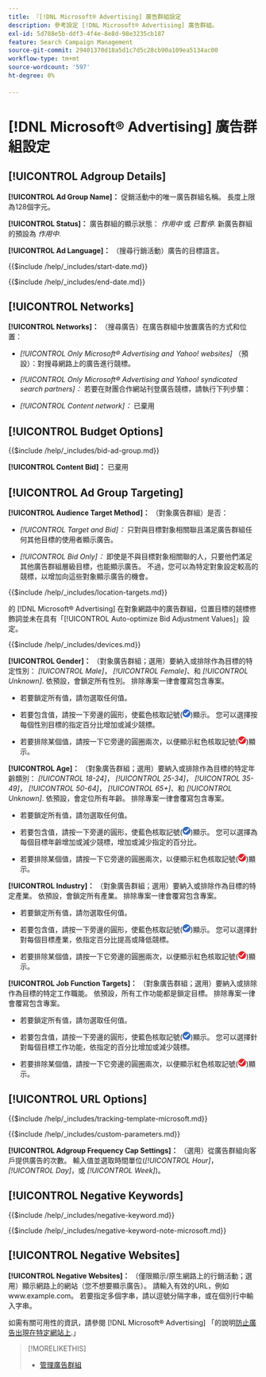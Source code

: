 ```yaml
---
title: 『[!DNL Microsoft® Advertising] 廣告群組設定
description: 參考設定 [!DNL Microsoft® Advertising] 廣告群組。
exl-id: 5d788e5b-ddf3-4f4e-8e8d-98e3235cb187
feature: Search Campaign Management
source-git-commit: 29401370d18a5d1c7d5c28cb90a109ea5134ac00
workflow-type: tm+mt
source-wordcount: '597'
ht-degree: 0%

---
```


# [!DNL Microsoft® Advertising] 廣告群組設定

## [!UICONTROL Adgroup Details]

**[!UICONTROL Ad Group Name]：** 促銷活動中的唯一廣告群組名稱。 長度上限為128個字元。

**[!UICONTROL Status]：** 廣告群組的顯示狀態： *作用中* 或 *已暫停*. 新廣告群組的預設為 *作用中*.

**[!UICONTROL Ad Language]：** （搜尋行銷活動）廣告的目標語言。

<!-- **[!UICONTROL Start Date]:** -->

{{$include /help/_includes/start-date.md}}

<!-- **[!UICONTROL End Date]:** -->

{{$include /help/_includes/end-date.md}}

## [!UICONTROL Networks]

**[!UICONTROL Networks]：** （搜尋廣告）在廣告群組中放置廣告的方式和位置：

* *[!UICONTROL Only Microsoft® Advertising and Yahoo! websites]* （預設）：對搜尋網路上的廣告進行競標。

* *[!UICONTROL Only Microsoft® Advertising and Yahoo! syndicated search partners]：* 若要在財團合作網站刊登廣告競標，請執行下列步驟：

* *[!UICONTROL Content network]：* 已棄用

## [!UICONTROL Budget Options]

<!-- **[!UICONTROL Bid]:** -->

{{$include /help/_includes/bid-ad-group.md}}

**[!UICONTROL Content Bid]：** 已棄用

## [!UICONTROL Ad Group Targeting]

**[!UICONTROL Audience Target Method]：** （對象廣告群組）是否：

* *[!UICONTROL Target and Bid]：* 只對與目標對象相關聯且滿足廣告群組任何其他目標的使用者顯示廣告。

* *[!UICONTROL Bid Only]：* 即使是不與目標對象相關聯的人，只要他們滿足其他廣告群組層級目標，也能顯示廣告。 不過，您可以為特定對象設定較高的競標，以增加向這些對象顯示廣告的機會。

<!-- **[!UICONTROL Location Target]:** -->

{{$include /help/_includes/location-targets.md}}

的 [!DNL Microsoft® Advertising] 在對象網路中的廣告群組，位置目標的競標修飾詞並未在具有「[!UICONTROL Auto-optimize Bid Adjustment Values]」設定。

<!-- **[!UICONTROL Devices]:** -->

{{$include /help/_includes/devices.md}}

**[!UICONTROL Gender]：** （對象廣告群組；選用）要納入或排除作為目標的特定性別： *[!UICONTROL Male]*， *[!UICONTROL Female]*、和 *[!UICONTROL Unknown]*. 依預設，會鎖定所有性別。 排除專案一律會覆寫包含專案。

* 若要鎖定所有值，請勿選取任何值。

* 若要包含值，請按一下旁邊的圓形，使藍色核取記號(![包含](/help/search-social-commerce/assets/include.png "包含"))顯示。 您可以選擇按每個性別目標的指定百分比增加或減少競標。

* 若要排除某個值，請按一下它旁邊的圓圈兩次，以便顯示紅色核取記號(![排除](/help/search-social-commerce/assets/exclude.png "排除"))顯示。

**[!UICONTROL Age]：** （對象廣告群組；選用）要納入或排除作為目標的特定年齡類別： *[!UICONTROL 18-24]*， *[!UICONTROL 25-34]*， *[!UICONTROL 35-49]*， *[!UICONTROL 50-64]*， *[!UICONTROL 65+]*、和 *[!UICONTROL Unknown]*. 依預設，會定位所有年齡。 排除專案一律會覆寫包含專案。

* 若要鎖定所有值，請勿選取任何值。

* 若要包含值，請按一下旁邊的圓形，使藍色核取記號(![包含](/help/search-social-commerce/assets/include.png "包含"))顯示。 您可以選擇為每個目標年齡增加或減少競標，增加或減少指定的百分比。

* 若要排除某個值，請按一下它旁邊的圓圈兩次，以便顯示紅色核取記號(![排除](/help/search-social-commerce/assets/exclude.png "排除"))顯示。

**[!UICONTROL Industry]：** （對象廣告群組；選用）要納入或排除作為目標的特定產業。 依預設，會鎖定所有產業。 排除專案一律會覆寫包含專案。

* 若要鎖定所有值，請勿選取任何值。

* 若要包含值，請按一下旁邊的圓形，使藍色核取記號(![包含](/help/search-social-commerce/assets/include.png "包含"))顯示。 您可以選擇針對每個目標產業，依指定百分比提高或降低競標。

* 若要排除某個值，請按一下它旁邊的圓圈兩次，以便顯示紅色核取記號(![排除](/help/search-social-commerce/assets/exclude.png "排除"))顯示。

**[!UICONTROL Job Function Targets]：** （對象廣告群組；選用）要納入或排除作為目標的特定工作職能。 依預設，所有工作功能都是鎖定目標。 排除專案一律會覆寫包含專案。

* 若要鎖定所有值，請勿選取任何值。

* 若要包含值，請按一下旁邊的圓形，使藍色核取記號(![包含](/help/search-social-commerce/assets/include.png "包含"))顯示。 您可以選擇針對每個目標工作功能，依指定的百分比增加或減少競標。

* 若要排除某個值，請按一下它旁邊的圓圈兩次，以便顯示紅色核取記號(![排除](/help/search-social-commerce/assets/exclude.png "排除"))顯示。

## [!UICONTROL URL Options]

<!-- **[!UICONTROL Tracking Template]:** -->

{{$include /help/_includes/tracking-template-microsoft.md}}

<!-- **[!UICONTROL Custom Parameters]:** -->

{{$include /help/_includes/custom-parameters.md}}

**[!UICONTROL Adgroup Frequency Cap Settings]：** （選用）從廣告群組向客戶提供廣告的次數。 輸入值並選取時間單位(*[!UICONTROL Hour]*， *[!UICONTROL Day]*，或 *[!UICONTROL Week]*)。

## [!UICONTROL Negative Keywords]

<!-- **[!UICONTROL Negative Keywords]:** -->

{{$include /help/_includes/negative-keyword.md}}

<!-- Note for **[!UICONTROL Negative Keywords]:** -->

{{$include /help/_includes/negative-keyword-note-microsoft.md}}

## [!UICONTROL Negative Websites]

**[!UICONTROL Negative Websites]：** （僅限顯示/原生網路上的行銷活動；選用）顯示網路上的網站（您不想要顯示廣告）。 請輸入有效的URL，例如www.example.com。 若要指定多個字串，請以逗號分隔字串，或在個別行中輸入字串。

如需有關可用性的資訊，請參閱 [!DNL Microsoft® Advertising] 「的說明[防止廣告出現在特定網站上](https://help.ads.microsoft.com/#apex/bae/en/14061/0).」

>[!MORELIKETHIS]
>
>* [管理廣告群組](/help/search-social-commerce/campaign-management/campaigns/ad-group-manage.md)
